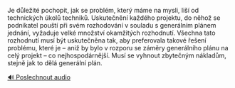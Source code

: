 
Je důležité pochopit, jak se problém, který máme na mysli, liší od technických úkolů techniků. Uskutečnění každého projektu, do něhož se podnikatel pouští při svém rozhodování v souladu s generálním plánem jednání, vyžaduje velké množství okamžitých rozhodnutí. Všechna tato rozhodnutí musí být uskutečněna tak, aby preferovala takové řešení problému, které je – aniž by bylo v rozporu se záměry generálního plánu na celý projekt – co nejhospodárnější. Musí se vyhnout zbytečným nákladům, stejně jak to dělá generální plán.

[🔊 Poslechnout audio](/data/7-paragraphs/audio/chapter_60/para_012-Je-dleit-pochopit-jak-se-problm-kter-mme-n.mp3)
